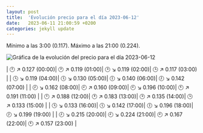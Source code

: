 ```yaml
---
layout: post
title:  'Evolución precio para el día 2023-06-12'
date:   2023-06-11 21:00:59 +0200
categories: jekyll update
---
```

Mínimo a las 3:00 (0.117). Máximo a las 21:00 (0.224). 

![Gráfica de la evolución del precio para el día 2023-06-12](https://files.botsin.space/media_attachments/files/110/527/131/675/445/554/original/ea10ea761578ab0c.png)


| 🕛 ↗ 0.127 (00:00)| 🕐 ↗ 0.119 (01:00)| 🕑 ↘ 0.119 (02:00)| 🕒 ↗ 0.117 (03:00) | 
| 🕓 ↘ 0.119 (04:00)| 🕔 ↘ 0.130 (05:00)| 🕕 ↘ 0.140 (06:00)| 🕖 ↘ 0.142 (07:00) | 
| 🕗 ↘ 0.162 (08:00)| 🕘 ↗ 0.160 (09:00)| 🕙 ↘ 0.196 (10:00)| 🕚 ↗ 0.191 (11:00) | 
| 🕛 ↗ 0.188 (12:00)| 🕐 ↗ 0.183 (13:00)| 🕑 ↗ 0.135 (14:00)| 🕒 ↗ 0.133 (15:00) | 
| 🕓 ↘ 0.133 (16:00)| 🕔 ↘ 0.142 (17:00)| 🕕 ↘ 0.196 (18:00)| 🕖 ↘ 0.199 (19:00) | 
| 🕗 ↘ 0.215 (20:00)| 🕘 ↘ 0.224 (21:00)| 🕙 ↗ 0.167 (22:00)| 🕚 ↗ 0.157 (23:00) | 
 

